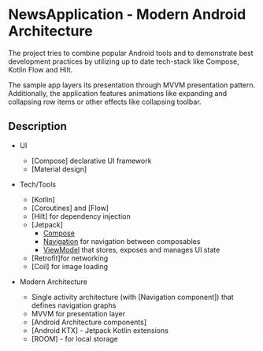# NewsApplication - Modern Android Architecture

The project tries to combine popular Android tools and to demonstrate best development practices by utilizing up to date tech-stack like Compose, Kotlin Flow and Hilt.

The sample app layers its presentation through MVVM presentation pattern. Additionally, the application features animations like expanding and collapsing row items or other effects like collapsing toolbar.

## Description

* UI 
   * [Compose] declarative UI framework
   * [Material design]

* Tech/Tools
    * [Kotlin] 
    * [Coroutines] and [Flow]
    * [Hilt] for dependency injection
    * [Jetpack]
        * [Compose](https://developer.android.com/jetpack/compose) 
        * [Navigation](https://developer.android.com/topic/libraries/architecture/navigation/) for navigation between composables
        * [ViewModel](https://developer.android.com/topic/libraries/architecture/viewmodel) that stores, exposes and manages UI state
    * [Retrofit]for networking
    * [Coil] for image loading
    
* Modern Architecture
    * Single activity architecture (with [Navigation component]) that defines navigation graphs
    * MVVM for presentation layer
    * [Android Architecture components]
    * [Android KTX] - Jetpack Kotlin extensions
    * [ROOM] - for local storage 



